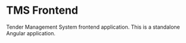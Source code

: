 # TMS Frontend
Tender Management System frontend application. This is a standalone Angular application.
